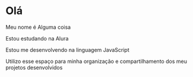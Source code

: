 # Olá

Meu nome é Alguma coisa

Estou estudando na Alura

Estou me desenvolvendo na linguagem JavaScript

Utilizo esse espaço para minha organização e compartilhamento dos meu projetos desenvolvidos
